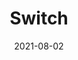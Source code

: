 ---
title: Switch
id: switch
resolution: 4032x3024
date: 2021-08-02
camera: Google Pixel 4a
lens: Pixel 4a back camera
iso: 423
focalLength: 4.38mm
shutterSpeed: 1/50
aperture: f/1.73
---